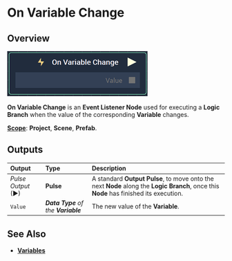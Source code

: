 # On Variable Change

## Overview

![The On Variable Change Node.](../../../.gitbook/assets/onvariablechange.png)

**On Variable Change** is an **Event Listener Node** used for executing a **Logic Branch** when the value of the corresponding **Variable** changes.

[**Scope**](../../overview.md#scopes): **Project**, **Scene**, **Prefab**.

## Outputs

| Output | Type | Description |
| :--- | :--- | :--- |
| _Pulse Output_ \(►\) | **Pulse** | A standard **Output Pulse**, to move onto the next **Node** along the **Logic Branch**, once this **Node** has finished its execution. |
| `Value` | _**Data Type** of the **Variable**_ | The new value of the **Variable**. |

## See Also

* [**Variables**](./)


